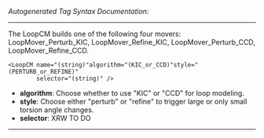_Autogenerated Tag Syntax Documentation:_

---
The LoopCM builds one of the following four movers: LoopMover_Perturb_KIC, LoopMover_Refine_KIC, LoopMover_Perturb_CCD, LoopMover_Refine_CCD.

```
<LoopCM name="(string)"algorithm="(KIC_or_CCD)"style="(PERTURB_or_REFINE)"
        selector="(string)" />
```

-   **algorithm**: Choose whether to use "KIC" or "CCD" for loop modeling.
-   **style**: Choose either "perturb" or "refine" to trigger large or only small torsion angle changes.
-   **selector**: XRW TO DO

---
